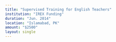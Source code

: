 ```yaml
---
title: "Supervised Training for English Teachers"
institution: "IREX Funding"
duration: "Jun. 2014"
location: "Islamabad, PK"
amount: "$2500"
layout: single
---
```

